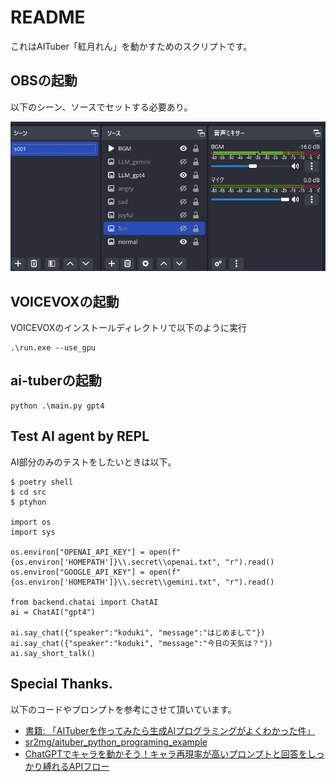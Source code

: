 # README

これはAITuber「紅月れん」を動かすためのスクリプトです。

## OBSの起動

以下のシーン、ソースでセットする必要あり。

![OBS](docs/ss01.png)

## VOICEVOXの起動

VOICEVOXのインストールディレクトリで以下のように実行

```
.\run.exe --use_gpu
```

## ai-tuberの起動

```
python .\main.py gpt4
```

## Test AI agent by REPL

AI部分のみのテストをしたいときは以下。

```
$ poetry shell
$ cd src
$ ptyhon

import os
import sys

os.environ["OPENAI_API_KEY"] = open(f"{os.environ['HOMEPATH']}\\.secret\\openai.txt", "r").read()
os.environ["GOOGLE_API_KEY"] = open(f"{os.environ['HOMEPATH']}\\.secret\\gemini.txt", "r").read()

from backend.chatai import ChatAI
ai = ChatAI("gpt4")

ai.say_chat({"speaker":"koduki", "message":"はじめまして"})
ai.say_chat({"speaker":"koduki", "message":"今日の天気は？"})
ai.say_short_talk()
```

## Special Thanks.

以下のコードやプロンプトを参考にさせて頂いています。

- [書籍: 「AITuberを作ってみたら生成AIプログラミングがよくわかった件」](https://books.rakuten.co.jp/rk/00ea8972a43a32da86144e5f4b340e7f/)
- [sr2mg/aituber_python_programing_example](https://github.com/sr2mg/aituber_python_programing_example)
- [ChatGPTでキャラを動かそう！キャラ再現率が高いプロンプトと回答をしっかり縛れるAPIフロー](https://zenn.dev/niwatoro/articles/180f6185c382bb)
